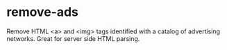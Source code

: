 remove-ads
==========

Remove HTML &lt;a> and &lt;img> tags identified with a catalog of advertising networks. Great for server side HTML parsing.
